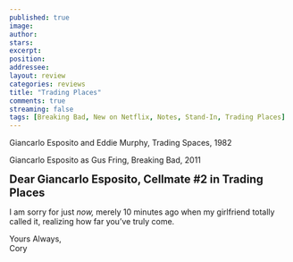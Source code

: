 ```yaml
---
published: true
image:
author: 
stars: 
excerpt: 
position: 
addressee: 
layout: review
categories: reviews
title: "Trading Places"
comments: true
streaming: false
tags: [Breaking Bad, New on Netflix, Notes, Stand-In, Trading Places]
---
```

<div><p><span class="full-image-block ssNonEditable"><span><img src="http://static.squarespace.com/static/5005f6bcc4aa41161b33e89e/5329cf1fe4b07c068ebf74de/5329cf20e4b07c068ebf7d85/1336797975643/tradingplaces.jpg" alt="" /></span><span class="thumbnail-caption" style="width:540px;">Giancarlo Esposito and Eddie Murphy, Trading Spaces, 1982</span></span></p>
<p><span class="full-image-block ssNonEditable"><span><img src="http://static.squarespace.com/static/5005f6bcc4aa41161b33e89e/5329cf1fe4b07c068ebf74de/5329cf20e4b07c068ebf7d86/1336798004032/giancarlo-2.jpg" alt="" /></span><span class="thumbnail-caption" style="width:540px;">Giancarlo Esposito as Gus Fring, Breaking Bad, 2011</span></span></p>
<p><strong style="font-size:140%;">Dear Giancarlo Esposito, Cellmate #2 in Trading Places</strong></p>
<p>I am sorry for just <em>now,</em> merely 10 minutes ago when my girlfriend totally called it, realizing how far you&rsquo;ve truly come.</p>
<p>Yours Always,<br /> Cory</p></div>
